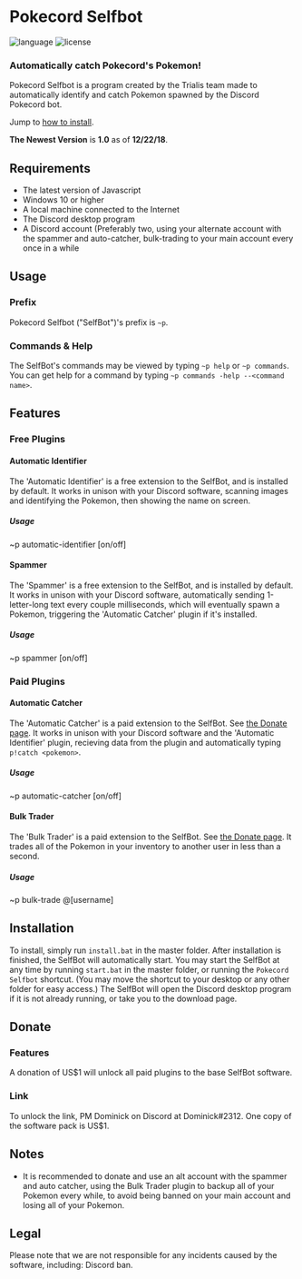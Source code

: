 # Pokecord Selfbot
![language](https://img.shields.io/badge/LANGUAGE-JAVASCRIPT-yellow.svg?style=for-the-badge)
![license](https://img.shields.io/badge/LICENSE-GPL%20V3-green.svg?style=for-the-badge)
### Automatically catch Pokecord's Pokemon!
Pokecord Selfbot is a program created by the Trialis team made to automatically identify and catch Pokemon spawned by the Discord Pokecord bot.

Jump to [how to install](https://github.com/Trialis/Pokecord-Selfbot#installation).

**The Newest Version** is **1.0** as of **12/22/18**.
## Requirements
- The latest version of Javascript
- Windows 10 or higher
- A local machine connected to the Internet
- The Discord desktop program
- A Discord account (Preferably two, using your alternate account with the spammer and auto-catcher, bulk-trading to your main account every once in a while
## Usage
### Prefix
Pokecord Selfbot ("SelfBot")'s prefix is `~p`.
### Commands & Help
The SelfBot's commands may be viewed by typing `~p help` or `~p commands`. You can get help for a command by typing `~p commands -help --<command name>`.
## Features
### Free Plugins
#### Automatic Identifier
The 'Automatic Identifier' is a free extension to the SelfBot, and is installed by default. It works in unison with your Discord software, scanning images and identifying the Pokemon, then showing the name on screen.
##### Usage
~p automatic-identifier [on/off]
#### Spammer
The 'Spammer' is a free extension to the SelfBot, and is installed by default. It works in unison with your Discord software, automatically sending 1-letter-long text every couple milliseconds, which will eventually spawn a Pokemon, triggering the 'Automatic Catcher' plugin if it's installed.
##### Usage
~p spammer [on/off]
### Paid Plugins
#### Automatic Catcher
The 'Automatic Catcher' is a paid extension to the SelfBot. See [the Donate page](https://github.com/DankDominick/pokecord-selfbot#donate). It works in unison with your Discord software and the 'Automatic Identifier' plugin, recieving data from the plugin and automatically typing `p!catch <pokemon>`.
##### Usage
~p automatic-catcher [on/off]
#### Bulk Trader
The 'Bulk Trader' is a paid extension to the SelfBot. See [the Donate page](https://github.com/DankDominick/pokecord-selfbot#donate). It trades all of the Pokemon in your inventory to another user in less than a second.
##### Usage
~p bulk-trade @[username]
## Installation
To install, simply run `install.bat` in the master folder. After installation is finished, the SelfBot will automatically start. You may start the SelfBot at any time by running `start.bat` in the master folder, or running the `Pokecord Selfbot` shortcut. (You may move the shortcut to your desktop or any other folder for easy access.) The SelfBot will open the Discord desktop program if it is not already running, or take you to the download page.
## Donate
### Features
A donation of US$1 will unlock all paid plugins to the base SelfBot software.
### Link
To unlock the link, PM Dominick on Discord at Dominick#2312. One copy of the software pack is US$1.
## Notes
- It is recommended to donate and use an alt account with the spammer and auto catcher, using the Bulk Trader plugin to backup all of your Pokemon every while, to avoid being banned on your main account and losing all of your Pokemon.
## Legal
Please note that we are not responsible for any incidents caused by the software, including: Discord ban.
